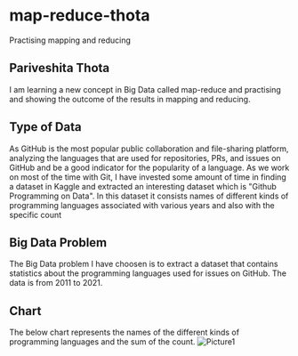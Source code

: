 # map-reduce-thota
Practising mapping and reducing

## Pariveshita Thota
I am learning a new concept in Big Data called map-reduce and practising and showing the outcome of the results in mapping and reducing.

## Type of Data
As GitHub is the most popular public collaboration and file-sharing platform, analyzing the languages that are used for repositories, PRs, and issues on GitHub and be a good indicator for the popularity of a language. As we work on most of the time with Git, I have invested some amount of time in finding a dataset in Kaggle and extracted an interesting dataset which is "Github Programming on Data". In this dataset it consists names of different kinds of programming languages associated with various years and also with the specific count

## Big Data Problem
The Big Data problem I have choosen is to extract a dataset that contains statistics about the programming languages used for issues on GitHub. The data is from 2011 to 2021.

## Chart
The below chart represents the names of the different kinds of programming languages and the sum of the count.
![Picture1](https://user-images.githubusercontent.com/77807971/152564668-e12fa30b-39dd-4289-ba78-cd0ccf959f76.png)
